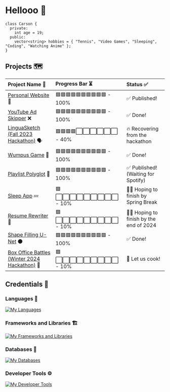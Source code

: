 # Hellooo 👋
```
class Carson {
  private:
    int age = 19;
  public:
    vector<string> hobbies = { "Tennis", "Video Games", "Sleeping", "Coding", "Watching Anime" };
}
```

## Projects 🗺️
| Project Name 💬 | Progress Bar ⏳ | Status ✅ |
| :---         | :---         | :---         |
| [Personal Website](https://carson274.github.io/Personal-Website/) 🧍 | 🟩🟩🟩🟩🟩🟩🟩🟩🟩🟩 - 100% | ✅ Published! |
| [YouTube Ad Skipper](https://github.com/Carson274/Ad-Skipper) ❌ | 🟩🟩🟩🟩🟩🟩🟩🟩🟩🟩 - 100% | ✅ Done! |
| [LinguaSketch (Fall 2023 Hackathon)](https://github.com/sebat2004/linguasketch) 🗣️ | 🟩🟩🟩🟩⬜⬜⬜⬜⬜⬜ - 40% | 🔥 Recovering from the hackathon |
| [Wumpus Game](https://github.com/Carson274/Wumpus-Game) 👾 | 🟩🟩🟩🟩🟩🟩🟩🟩🟩🟩 - 100% | ✅ Done! |
| [Playlist Polyglot](https://github.com/Carson274/Playlist-Polyglot) 🎵 | 🟩🟩🟩🟩🟩🟩🟩🟩🟩🟩 - 100% | ✅ Published! (Waiting for Spotify) |
| [Sleep App](https://github.com/Carson274/Sleep-App) 💤 | 🟩⬜⬜⬜⬜⬜⬜⬜⬜⬜ - 10% | 🙏🏻 Hoping to finish by Spring Break |
| [Resume Rewriter](https://github.com/sebat2004/AutoTailor) 📝 | 🟩⬜⬜⬜⬜⬜⬜⬜⬜⬜ - 10% | 🙏🏻 Hoping to finish by the end of 2024 |
| [Shape Filling U-Net](https://github.com/Carson274/Shape-Filler) ⚫️ | 🟩🟩🟩🟩🟩🟩🟩🟩🟩🟩 - 100% | ✅ Done! |
| [Box Office Battles (Winter 2024 Hackathon)](https://github.com/Carson274/Box-Office-Battles) 🎥 | 🟩⬜⬜⬜⬜⬜⬜⬜⬜⬜ - 10% | 🍳 Let us cook! |

## Credentials 💼
### Languages 🧠
[![My Languages](https://skillicons.dev/icons?i=js,ts,html,css,cpp,c,python)](https://skillicons.dev)
### Frameworks and Libraries 🏗️
[![My Frameworks and Libraries](https://skillicons.dev/icons?i=react,nodejs,express,tailwind,vue)](https://skillicons.dev)
### Databases 📁
[![My Databases](https://skillicons.dev/icons?i=mongo)](https://skillicons.dev)
### Developer Tools ⚙️
[![My Developer Tools](https://skillicons.dev/icons?i=git,github,vscode,postman,vite)](https://skillicons.dev)
